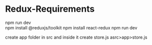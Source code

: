 # Redux-Requirements
npm run dev           
npm install @reduxjs/toolkit
npm install react-redux
npm run dev


create app folder in src and inside it create store.js
asrc>app>store.js
